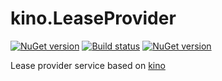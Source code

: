 # kino.LeaseProvider

[![NuGet version](https://badge.fury.io/nu/kino.LeaseProvider.svg)](https://badge.fury.io/nu/kino.LeaseProvider)
[![Build status](https://ci.appveyor.com/api/projects/status/7f8hr4a6hyq55jco?svg=true)](https://ci.appveyor.com/project/iiwaasnet/kino-leaseprovider)
[![NuGet version](https://badge.fury.io/nu/kino.LeaseProvider.svg)](https://badge.fury.io/nu/kino.LeaseProvider)


Lease provider service based on [kino](https://github.com/iiwaasnet/kino)
